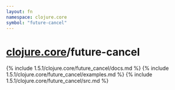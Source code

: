 ```yaml
---
layout: fn
namespace: clojure.core
symbol: "future-cancel"
---
```


# [clojure.core](../)/future-cancel

{% include 1.5.1/clojure.core/future_cancel/docs.md %}
{% include 1.5.1/clojure.core/future_cancel/examples.md %}
{% include 1.5.1/clojure.core/future_cancel/src.md %}

